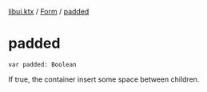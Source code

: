 [libui.ktx](../README.md) / [Form](README.md) / [padded](padded.md)

# padded

`var padded: Boolean`

If true, the container insert some space between children.

